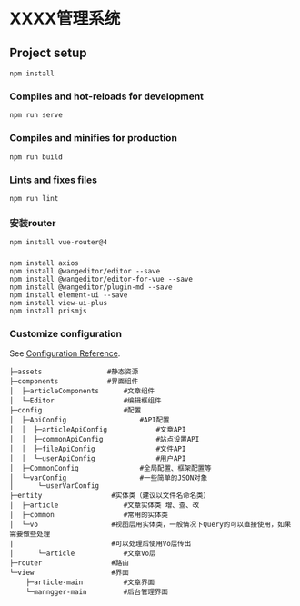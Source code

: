 # XXXX管理系统

## Project setup
```
npm install
```

### Compiles and hot-reloads for development
```
npm run serve
```

### Compiles and minifies for production
```
npm run build
```

### Lints and fixes files
```
npm run lint
```
### 安装router
```
npm install vue-router@4
```

###
```
npm install axios
npm install @wangeditor/editor --save
npm install @wangeditor/editor-for-vue --save
npm install @wangeditor/plugin-md --save
npm install element-ui --save
npm install view-ui-plus 
npm install prismjs
```
### Customize configuration
See [Configuration Reference](https://cli.vuejs.org/config/).

```text
├─assets                #静态资源
├─components            #界面组件
│  ├─articleComponents      #文章组件
│  └─Editor                 #编辑框组件
├─config                    #配置
│  ├─ApiConfig                  #API配置
│  │  ├─articleApiConfig            #文章API
│  │  ├─commonApiConfig             #站点设置API
│  │  ├─fileApiConfig               #文件API
│  │  └─userApiConfig               #用户API
│  ├─CommonConfig               #全局配置、框架配置等
│  └─varConfig                  #一些简单的JSON对象
│      └─userVarConfig
├─entity                 #实体类（建议以文件名命名类）
│  ├─article                #文章实体类 增、查、改
│  ├─common                 #常用的实体类
│  └─vo                  #视图层用实体类，一般情况下Query的可以直接使用，如果需要做些处理
|						 #可以处理后使用Vo层传出
│      └─article            #文章Vo层
├─router                 #路由
└─view                   #界面
    ├─article-main			#文章界面
    └─manngger-main			#后台管理界面
```